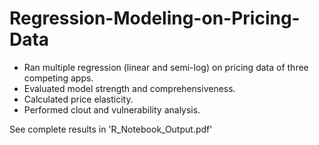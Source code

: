 # Regression-Modeling-on-Pricing-Data
- Ran multiple regression (linear and semi-log) on pricing data of three competing apps.
- Evaluated model strength and comprehensiveness.
- Calculated price elasticity.
- Performed clout and vulnerability analysis.

See complete results in 'R_Notebook_Output.pdf'
